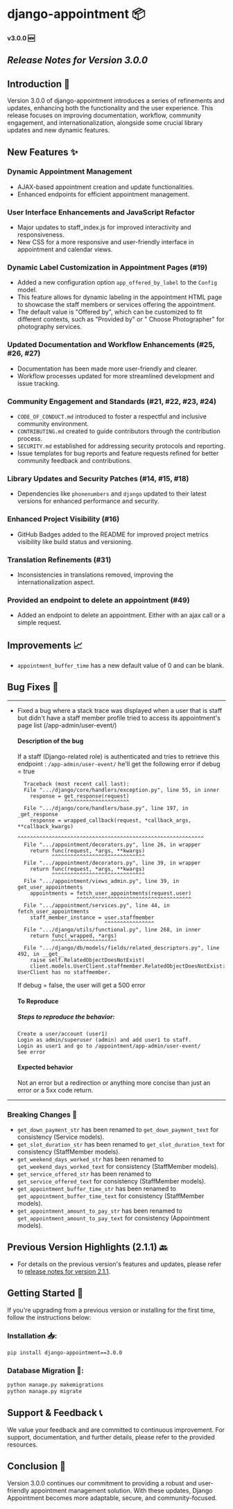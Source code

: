 # django-appointment 📦

**v3.0.0 🆕**

## ___Release Notes for Version 3.0.0___

## Introduction 📜

Version 3.0.0 of django-appointment introduces a series of refinements and updates, enhancing both the functionality and
the user experience. This release focuses on improving documentation, workflow, community engagement, and
internationalization, alongside some crucial library updates and new dynamic features.

## New Features ✨

### Dynamic Appointment Management

- AJAX-based appointment creation and update functionalities.
- Enhanced endpoints for efficient appointment management.

### User Interface Enhancements and JavaScript Refactor

- Major updates to staff_index.js for improved interactivity and responsiveness.
- New CSS for a more responsive and user-friendly interface in appointment and calendar views.

### Dynamic Label Customization in Appointment Pages (#19)

- Added a new configuration option `app_offered_by_label` to the `Config` model.
- This feature allows for dynamic labeling in the appointment HTML page to showcase the staff members or services
  offering the appointment.
- The default value is "Offered by", which can be customized to fit different contexts, such as "Provided by" or "
  Choose Photographer" for photography services.

### Updated Documentation and Workflow Enhancements (#25, #26, #27)

- Documentation has been made more user-friendly and clearer.
- Workflow processes updated for more streamlined development and issue tracking.

### Community Engagement and Standards (#21, #22, #23, #24)

- `CODE_OF_CONDUCT.md` introduced to foster a respectful and inclusive community environment.
- `CONTRIBUTING.md` created to guide contributors through the contribution process.
- `SECURITY.md` established for addressing security protocols and reporting.
- Issue templates for bug reports and feature requests refined for better community feedback and contributions.

### Library Updates and Security Patches (#14, #15, #18)

- Dependencies like `phonenumbers` and `django` updated to their latest versions for enhanced performance and security.

### Enhanced Project Visibility (#16)

- GitHub Badges added to the README for improved project metrics visibility like build status and versioning.

### Translation Refinements (#31)

- Inconsistencies in translations removed, improving the internationalization aspect.

### Provided an endpoint to delete an appointment (#49)

- Added an endpoint to delete an appointment. Either with an ajax call or a simple request.

## Improvements 📈
- `appointment_buffer_time` has a new default value of 0 and can be blank.

## Bug Fixes 🐛

---

- Fixed a bug where a stack trace was displayed when a user that is staff but didn't have a staff member profile tried
  to access its appointment's page list (/app-admin/user-event/)

  #### Description of the bug
  If a staff (Django-related role) is authenticated and tries to retrieve this endpoint :
  `/app-admin/user-event/` he'll get the following error if debug = true
    ```
      Traceback (most recent call last):
      File ".../django/core/handlers/exception.py", line 55, in inner
        response = get_response(request)
                   ^^^^^^^^^^^^^^^^^^^^^
      File ".../django/core/handlers/base.py", line 197, in _get_response
        response = wrapped_callback(request, *callback_args, **callback_kwargs)
                   ^^^^^^^^^^^^^^^^^^^^^^^^^^^^^^^^^^^^^^^^^^^^^^^^^^^^^^^^^^^^
      File ".../appointment/decorators.py", line 26, in wrapper
        return func(request, *args, **kwargs)
               ^^^^^^^^^^^^^^^^^^^^^^^^^^^^^^
      File ".../appointment/decorators.py", line 39, in wrapper
        return func(request, *args, **kwargs)
               ^^^^^^^^^^^^^^^^^^^^^^^^^^^^^^
      File ".../appointment/views_admin.py", line 39, in get_user_appointments
        appointments = fetch_user_appointments(request.user)
                       ^^^^^^^^^^^^^^^^^^^^^^^^^^^^^^^^^^^^^
      File ".../appointment/services.py", line 44, in fetch_user_appointments
        staff_member_instance = user.staffmember
                                ^^^^^^^^^^^^^^^^
      File ".../django/utils/functional.py", line 268, in inner
        return func(_wrapped, *args)
               ^^^^^^^^^^^^^^^^^^^^^
      File ".../django/db/models/fields/related_descriptors.py", line 492, in __get__
        raise self.RelatedObjectDoesNotExist(
        client.models.UserClient.staffmember.RelatedObjectDoesNotExist: UserClient has no staffmember.
    ```
  If debug = false, the user will get a 500 error
  #### To Reproduce
  ##### Steps to reproduce the behavior:

      Create a user/account (user1)
      Login as admin/superuser (admin) and add user1 to staff.
      Login as user1 and go to /appointment/app-admin/user-event/
      See error

  #### Expected behavior
  Not an error but a redirection or anything more concise than just an error or a 5xx code return.

---

### Breaking Changes 🚨

- `get_down_payment_str` has been renamed to `get_down_payment_text` for consistency (Service models).
- `get_slot_duration_str` has been renamed to `get_slot_duration_text` for consistency (StaffMember models).
- `get_weekend_days_worked_str` has been renamed to `get_weekend_days_worked_text` for consistency (StaffMember
  models).
- `get_service_offered_str` has been renamed to `get_service_offered_text` for consistency (StaffMember models).
- `get_appointment_buffer_time_str` has been renamed to `get_appointment_buffer_time_text` for consistency (StaffMember
  models).
- `get_appointment_amount_to_pay_str` has been renamed to `get_appointment_amount_to_pay_text` for consistency
  (Appointment models).
## Previous Version Highlights (2.1.1) 🔙

- For details on the previous version's features and updates, please refer
  to [release notes for version 2.1.1](https://github.com/adamspd/django-appointment/tree/main/docs/release_notes/v2_1_1.md).

## Getting Started 🚀

If you're upgrading from a previous version or installing for the first time, follow the instructions below:

### Installation 📥:

```bash
pip install django-appointment==3.0.0
```

### Database Migration 🔧:

```bash
python manage.py makemigrations
python manage.py migrate
```

## Support & Feedback 📞

We value your feedback and are committed to continuous improvement. For support, documentation, and further details,
please refer to the provided resources.

## Conclusion 🎉

Version 3.0.0 continues our commitment to providing a robust and user-friendly appointment management solution. With
these updates, Django Appointment becomes more adaptable, secure, and community-focused.
